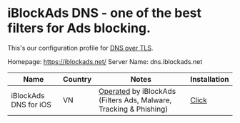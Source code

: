 # iBlockAds DNS - one of the best filters for Ads blocking.

This's our configuration profile for [DNS over TLS](https://en.wikipedia.org/wiki/DNS_over_TLS).

Homepage: https://iblockads.net/
Server Name: dns.iblockads.net 

| Name                      | Country | Notes                                                                                                                                   | Installation                                                                                                                                                                                                      |
|---------------------------|---------|-----------------------------------------------------------------------------------------------------------------------------------------|---------------------------------------------------------------------------------------------------------------------------------------------------------------------------------------------------------------------|
| iBlockAds DNS for iOS          | VN      | [Operated](https://iblockads.net) by iBlockAds (Filters Ads, Malware, Tracking & Phishing)                                            | [Click](https://github.com/loadbot/iblockads-filter/raw/main/dns.mobileconfig)

